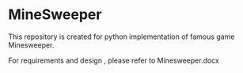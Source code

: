 # MineSweeper 

This repository is created for python implementation of famous game Minesweeper.

For requirements and design , please refer to Minesweeper.docx
